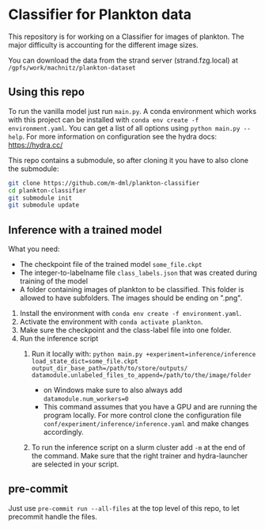 Classifier for Plankton data
============================

This repository is for working on a Classifier for images of plankton.
The major difficulty is accounting for the different image sizes.

You can download the data from the strand server (strand.fzg.local) at
`/gpfs/work/machnitz/plankton-dataset`


Using this repo
-------------------------------
To run the vanilla model just run `main.py`. A conda environment which works with this project can be installed
with `conda env create -f environment.yaml`.
You can get a list of all options using `python main.py --help`.
For more information on configuration see the hydra docs: https://hydra.cc/

This repo contains a submodule, so after cloning it you have to also clone the submodule:

```bash
git clone https://github.com/m-dml/plankton-classifier
cd plankton-classifier
git submodule init
git submodule update
```

Inference with a trained model
-------------------------------

What you need:
- The checkpoint file of the trained model `some_file.ckpt`
- The integer-to-labelname file `class_labels.json` that was created during training of the model
- A folder containing images of plankton to be classified. This folder is allowed to have subfolders. The images should
be ending on ".png".

1. Install the environment with ``conda env create -f environment.yaml``.
2. Activate the environment with ``conda activate plankton``.
3. Make sure the checkpoint and the class-label file into one folder.
4. Run the inference script
   1. Run it locally with: ``python main.py +experiment=inference/inference load_state_dict=some_file.ckpt
   output_dir_base_path=/path/to/store/outputs/ datamodule.unlabeled_files_to_append=/path/to/the/image/folder``
      - on Windows make sure to also always add ``datamodule.num_workers=0``
      - This command assumes that you have a GPU and are running the program locally. For more control clone the
      configuration file ``conf/experiment/inference/inference.yaml`` and make changes accordingly.

   2. To run the inference script on a slurm cluster add ``-m`` at the end of the command. Make sure that the right
   trainer and hydra-launcher are selected in your script.

pre-commit
---------
Just use `pre-commit run --all-files` at the top level of this repo, to
let precommit handle the files.
